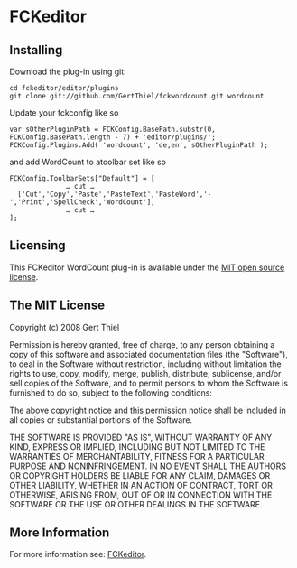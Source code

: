 # FCKeditor

## Installing

Download the plug-in using git:

    cd fckeditor/editor/plugins
    git clone git://github.com/GertThiel/fckwordcount.git wordcount

Update your fckconfig like so

    var sOtherPluginPath = FCKConfig.BasePath.substr(0, FCKConfig.BasePath.length - 7) + 'editor/plugins/';
    FCKConfig.Plugins.Add( 'wordcount', 'de,en', sOtherPluginPath );

and add WordCount to atoolbar set like so

    FCKConfig.ToolbarSets["Default"] = [
                  … cut …
      ['Cut','Copy','Paste','PasteText','PasteWord','-','Print','SpellCheck','WordCount'],
                  … cut …
    ];

## Licensing

This FCKeditor WordCount plug-in is available under the [MIT open source license](http://www.opensource.org/licenses/mit-license.php).


## The MIT License

Copyright (c) 2008 Gert Thiel

Permission is hereby granted, free of charge, to any person obtaining a copy
of this software and associated documentation files (the "Software"), to deal
in the Software without restriction, including without limitation the rights
to use, copy, modify, merge, publish, distribute, sublicense, and/or sell
copies of the Software, and to permit persons to whom the Software is
furnished to do so, subject to the following conditions:

The above copyright notice and this permission notice shall be included in
all copies or substantial portions of the Software.

THE SOFTWARE IS PROVIDED "AS IS", WITHOUT WARRANTY OF ANY KIND, EXPRESS OR
IMPLIED, INCLUDING BUT NOT LIMITED TO THE WARRANTIES OF MERCHANTABILITY,
FITNESS FOR A PARTICULAR PURPOSE AND NONINFRINGEMENT. IN NO EVENT SHALL THE
AUTHORS OR COPYRIGHT HOLDERS BE LIABLE FOR ANY CLAIM, DAMAGES OR OTHER
LIABILITY, WHETHER IN AN ACTION OF CONTRACT, TORT OR OTHERWISE, ARISING FROM,
OUT OF OR IN CONNECTION WITH THE SOFTWARE OR THE USE OR OTHER DEALINGS IN
THE SOFTWARE.


## More Information

For more information see: [FCKeditor](http://www.fckeditor.net/).
